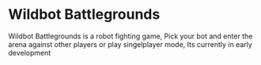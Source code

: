 # Wildbot Battlegrounds
Wildbot Battlegrounds is a robot fighting game, Pick your bot and enter the arena against other players or play singelplayer mode, Its currently in early development 
